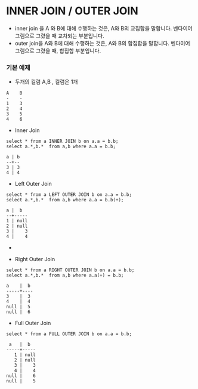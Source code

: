 # INNER JOIN / OUTER JOIN

- inner join 을 A 와 B에 대해 수행하는 것은, A와 B의 교집합을 말합니다. 벤다이어그램으로 그렸을 때 교차되는 부분입니다.
- outer join을 A와 B에 대해 수행하는 것은, A와 B의 합집합을 말합니다. 벤다이어 그램으로 그렸을 때, 합집합 부분입니다.

### 기본 예제

- 두개의 컬럼 A,B , 컬럼은 1개

```
A    B
-    -
1    3
2    4
3    5
4    6
```

- Inner Join

```
select * from a INNER JOIN b on a.a = b.b;
select a.*,b.*  from a,b where a.a = b.b;

a | b
--+--
3 | 3
4 | 4
```

- Left Outer Join

```
select * from a LEFT OUTER JOIN b on a.a = b.b;
select a.*,b.*  from a,b where a.a = b.b(+);

a |  b
--+-----
1 | null
2 | null
3 |    3
4 |    4
```

-

- Right Outer Join

```
select * from a RIGHT OUTER JOIN b on a.a = b.b;
select a.*,b.*  from a,b where a.a(+) = b.b;

a    |  b
-----+----
3    |  3
4    |  4
null |  5
null |  6
```

- Full Outer Join

```
select * from a FULL OUTER JOIN b on a.a = b.b;

 a   |  b
-----+-----
   1 | null
   2 | null
   3 |    3
   4 |    4
null |    6
null |    5
```
